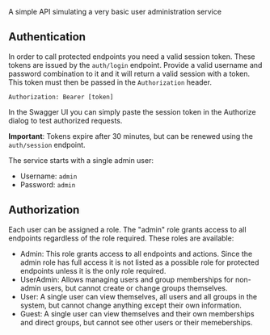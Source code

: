 A simple API simulating a very basic user administration service

## Authentication

In order to call protected endpoints you need a valid session token. These tokens are issued by the `auth/login` endpoint. Provide a valid username and password combination to it and it will return a valid session with a token. This token must then be passed in the `Authorization` header.

```
Authorization: Bearer [token]
```

In the Swagger UI you can simply paste the session token in the Authorize dialog to test authorized requests.

**Important**: Tokens expire after 30 minutes, but can be renewed using the `auth/session` endpoint.

The service starts with a single admin user:

- Username: `admin`
- Password: `admin`

## Authorization

Each user can be assigned a role. The "admin" role grants access to all endpoints regardless of the role required. These roles are available:

- Admin: This role grants access to all endpoints and actions. Since the admin role has full access it is not listed as a possible role for protected endpoints unless it is the only role required.
- UserAdmin: Allows managing users and group memberships for non-admin users, but cannot create or change groups themselves.
- User: A single user can view themselves, all users and all groups in the system, but cannot change anything except their own information.
- Guest: A single user can view themselves and their own memberships and direct groups, but cannot see other users or their memeberships.

